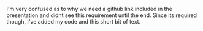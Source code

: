 I'm very confused as to why we need a github link included in the presentation and didnt see this requirement until the end. Since its required though, I've added my code and this short bit of text.
